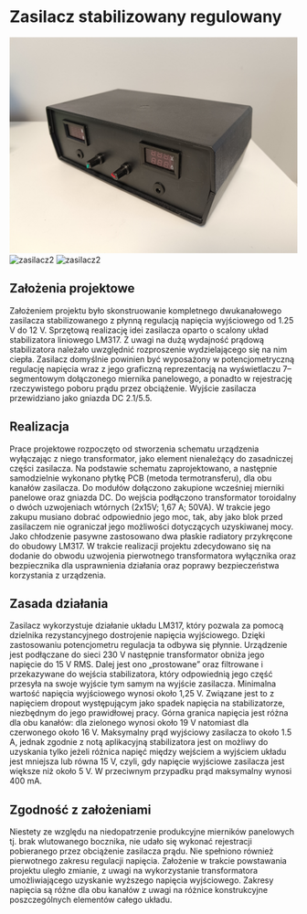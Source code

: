 # Zasilacz stabilizowany regulowany
![zasilacz](images/zasilacz.jpg)
![zasilacz2](images/zasilacz2.jpg)
![zasilacz2](images/zasilacz3.jpg)
## Założenia projektowe
Założeniem projektu było skonstruowanie kompletnego dwukanałowego zasilacza stabilizowanego z płynną regulacją napięcia wyjściowego od 1.25 V do 12 V. Sprzętową realizację idei zasilacza oparto o scalony układ stabilizatora liniowego LM317. Z uwagi na dużą wydajność prądową stabilizatora należało uwzględnić rozproszenie wydzielającego się na nim ciepła. Zasilacz domyślnie powinien być wyposażony w potencjometryczną regulację napięcia wraz z jego graficzną reprezentacją na wyświetlaczu 7–segmentowym dołączonego miernika panelowego, a ponadto w rejestrację rzeczywistego poboru prądu przez obciążenie. Wyjście zasilacza przewidziano jako gniazda DC 2.1/5.5.
## Realizacja
Prace projektowe rozpoczęto od stworzenia schematu urządzenia wyłączając z niego transformator, jako element nienależący do zasadniczej części zasilacza. Na podstawie schematu zaprojektowano, a następnie samodzielnie wykonano płytkę PCB (metoda termotransferu), dla obu kanałów zasilacza. Do modułów dołączono zakupione wcześniej
mierniki panelowe oraz gniazda DC. Do wejścia podłączono transformator toroidalny o dwóch uzwojeniach wtórnych (2x15V; 1,67 A; 50VA). W trakcie jego zakupu musiano dobrać odpowiednio jego moc, tak, aby jako blok przed zasilaczem nie ograniczał jego możliwości dotyczących uzyskiwanej mocy. Jako chłodzenie pasywne zastosowano dwa płaskie radiatory przykręcone do obudowy LM317. W trakcie realizacji projektu zdecydowano się na dodanie do obwodu uzwojenia pierwotnego transformatora wyłącznika oraz bezpiecznika dla usprawnienia działania oraz poprawy bezpieczeństwa korzystania z urządzenia.
## Zasada działania
Zasilacz wykorzystuje działanie układu LM317, który pozwala za pomocą dzielnika rezystancyjnego dostrojenie napięcia wyjściowego. Dzięki zastosowaniu potencjometru regulacja ta odbywa się płynnie. Urządzenie jest podłączane do sieci 230 V następnie transformator obniża jego napięcie do 15 V RMS. Dalej jest ono „prostowane” oraz filtrowane i przekazywane do wejścia stabilizatora, który odpowiednią jego część przesyła na swoje wyjście tym samym na wyjście zasilacza. Minimalna wartość napięcia wyjściowego wynosi około 1,25 V. Związane jest to z napięciem dropout występującym jako spadek napięcia na stabilizatorze, niezbędnym do jego prawidłowej pracy. Górna granica napięcia jest różna dla obu kanałów: dla zielonego wynosi około 19 V natomiast dla czerwonego około 16 V. Maksymalny prąd wyjściowy zasilacza to około 1.5 A, jednak zgodnie z notą aplikacyjną stabilizatora jest on możliwy do uzyskania tylko jeżeli różnica napięć między wejściem a wyjściem układu jest mniejsza lub równa 15 V, czyli, gdy napięcie wyjściowe zasilacza jest większe niż około 5 V. W przeciwnym przypadku prąd maksymalny wynosi 400 mA.
## Zgodność z założeniami
Niestety ze względu na niedopatrzenie produkcyjne mierników panelowych tj. brak wlutowanego bocznika, nie udało się wykonać rejestracji pobieranego przez obciążenie zasilacza prądu. Nie spełniono również pierwotnego zakresu regulacji napięcia. Założenie w trakcie powstawania projektu uległo zmianie, z uwagi na wykorzystanie transformatora umożliwiającego uzyskanie wyższego napięcia wyjściowego. Zakresy napięcia są różne dla obu kanałów z uwagi na różnice konstrukcyjne poszczególnych elementów całego układu.

